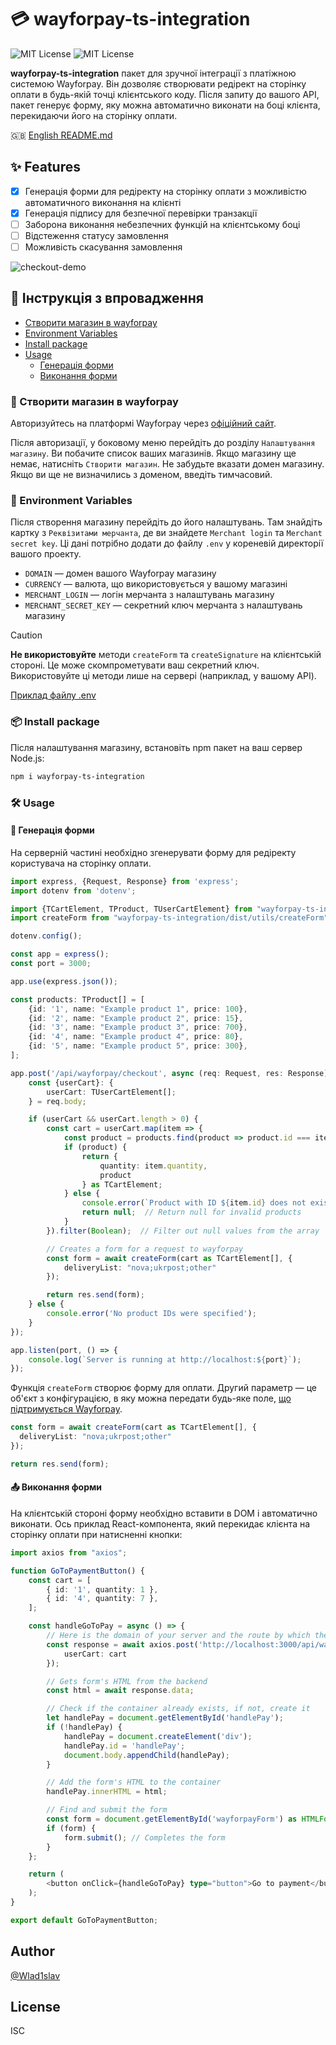 # 💳 wayforpay-ts-integration

![MIT License](https://img.shields.io/badge/alpha-0.0.2-red.svg)
![MIT License](https://img.shields.io/badge/license-ISC-green.svg)

**wayforpay-ts-integration** пакет для зручної інтеграції з платіжною системою Wayforpay. Він дозволяє створювати редірект на сторінку оплати в будь-якій точці клієнтського коду. Після запиту до вашого API, пакет генерує форму, яку можна автоматично виконати на боці клієнта, перекидаючи його на сторінку оплати.

🇬🇧 [English README.md](/README.md)

## ✨ Features

- [X] Генерація форми для редіректу на сторінку оплати з можливістю автоматичного виконання на клієнті
- [X] Генерація підпису для безпечної перевірки транзакції
- [ ] Заборона виконання небезпечних функцій на клієнтському боці
- [ ] Відстеження статусу замовлення
- [ ] Можливість скасування замовлення

![checkout-demo](https://github.com/user-attachments/assets/5c451d67-83b7-41ae-8cf4-9a8359dd0d07)

## 🚀 Інструкція з впровадження

- [Створити магазин в wayforpay](#створити-магазин-в-wayforpay)
- [Environment Variables](#environment-variables)
- [Install package](#install-package)
- [Usage](#usage)
    - [Генерація форми](#генерація-форми)
    - [Виконання форми](#виконання-форми)

### 🏪 Створити магазин в wayforpay

Авторизуйтесь на платформі Wayforpay через [офіційний сайт](https://m.wayforpay.com/account/site/login).

Після авторизації, у боковому меню перейдіть до розділу `Налаштування магазину`. Ви побачите список ваших магазинів. Якщо магазину ще немає, натисніть `Створити магазин`. Не забудьте вказати домен магазину. Якщо ви ще не визначились з доменом, введіть тимчасовий.

### 🔑 Environment Variables

Після створення магазину перейдіть до його налаштувань. Там знайдіть картку з `Реквізитами мерчанта`, де ви знайдете `Merchant login` та `Merchant secret key`. Ці дані потрібно додати до файлу `.env` у кореневій директорії вашого проекту.

- `DOMAIN` — домен вашого Wayforpay магазину
- `CURRENCY` — валюта, що використовується у вашому магазині
- `MERCHANT_LOGIN` — логін мерчанта з налаштувань магазину
- `MERCHANT_SECRET_KEY` — секретний ключ мерчанта з налаштувань магазину

> [!CAUTION]
> **Не використовуйте** методи `createForm` та `createSignature` на клієнтській стороні. Це може скомпрометувати ваш секретний ключ. Використовуйте ці методи лише на сервері (наприклад, у вашому API).

[Приклад файлу .env](https://github.com/Wlad1slav/wayforpay-ts-integration/blob/main/packages/backend/.env.example)

### 📦 Install package

Після налаштування магазину, встановіть npm пакет на ваш сервер Node.js:

```bash
npm i wayforpay-ts-integration
```

### 🛠 Usage

#### 📝 Генерація форми

На серверній частині необхідно згенерувати форму для редіректу користувача на сторінку оплати.

```typescript
import express, {Request, Response} from 'express';
import dotenv from 'dotenv';

import {TCartElement, TProduct, TUserCartElement} from "wayforpay-ts-integration";
import createForm from "wayforpay-ts-integration/dist/utils/createForm";

dotenv.config();

const app = express();
const port = 3000;

app.use(express.json());

const products: TProduct[] = [
    {id: '1', name: "Example product 1", price: 100},
    {id: '2', name: "Example product 2", price: 15},
    {id: '3', name: "Example product 3", price: 700},
    {id: '4', name: "Example product 4", price: 80},
    {id: '5', name: "Example product 5", price: 300},
];

app.post('/api/wayforpay/checkout', async (req: Request, res: Response) => {
    const {userCart}: {
        userCart: TUserCartElement[];
    } = req.body;

    if (userCart && userCart.length > 0) {
        const cart = userCart.map(item => {
            const product = products.find(product => product.id === item.id);
            if (product) {
                return {
                    quantity: item.quantity,
                    product
                } as TCartElement;
            } else {
                console.error(`Product with ID ${item.id} does not exist`);
                return null;  // Return null for invalid products
            }
        }).filter(Boolean);  // Filter out null values from the array

        // Creates a form for a request to wayforpay
        const form = await createForm(cart as TCartElement[], {
            deliveryList: "nova;ukrpost;other"
        });

        return res.send(form);
    } else {
        console.error('No product IDs were specified');
    }
});

app.listen(port, () => {
    console.log(`Server is running at http://localhost:${port}`);
});
```

Функція `createForm` створює форму для оплати. Другий параметр — це об'єкт з конфігурацією, в яку можна передати будь-яке поле, [що підтримується Wayforpay](https://wiki.wayforpay.com/view/852102).

```typescript
const form = await createForm(cart as TCartElement[], {
  deliveryList: "nova;ukrpost;other"
});

return res.send(form);
```

#### 📤 Виконання форми

На клієнтській стороні форму необхідно вставити в DOM і автоматично виконати. Ось приклад React-компонента, який перекидає клієнта на сторінку оплати при натисненні кнопки:

```typescript
import axios from "axios";

function GoToPaymentButton() {
    const cart = [
        { id: '1', quantity: 1 },
        { id: '4', quantity: 7 },
    ];

    const handleGoToPay = async () => {
        // Here is the domain of your server and the route by which the form is received
        const response = await axios.post('http://localhost:3000/api/wayforpay/checkout', {
            userCart: cart
        });

        // Gets form's HTML from the backend
        const html = await response.data;

        // Check if the container already exists, if not, create it
        let handlePay = document.getElementById('handlePay');
        if (!handlePay) {
            handlePay = document.createElement('div');
            handlePay.id = 'handlePay';
            document.body.appendChild(handlePay);
        }

        // Add the form's HTML to the container
        handlePay.innerHTML = html;

        // Find and submit the form
        const form = document.getElementById('wayforpayForm') as HTMLFormElement;
        if (form) {
            form.submit(); // Completes the form
        }
    };

    return (
        <button onClick={handleGoToPay} type="button">Go to payment</button>
    );
}

export default GoToPaymentButton;
```

## Author

[@Wlad1slav](https://github.com/Wlad1slav)

## License

ISC
